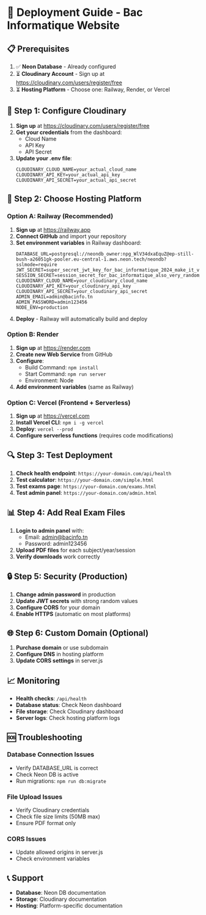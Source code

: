 # 🚀 Deployment Guide - Bac Informatique Website

## 📋 Prerequisites

1. ✅ **Neon Database** - Already configured
2. ⏳ **Cloudinary Account** - Sign up at https://cloudinary.com/users/register/free
3. ⏳ **Hosting Platform** - Choose one: Railway, Render, or Vercel

## 🔧 Step 1: Configure Cloudinary

1. **Sign up** at https://cloudinary.com/users/register/free
2. **Get your credentials** from the dashboard:
   - Cloud Name
   - API Key  
   - API Secret
3. **Update your .env file**:
   ```env
   CLOUDINARY_CLOUD_NAME=your_actual_cloud_name
   CLOUDINARY_API_KEY=your_actual_api_key
   CLOUDINARY_API_SECRET=your_actual_api_secret
   ```

## 🚀 Step 2: Choose Hosting Platform

### Option A: Railway (Recommended)

1. **Sign up** at https://railway.app
2. **Connect GitHub** and import your repository
3. **Set environment variables** in Railway dashboard:
   ```
   DATABASE_URL=postgresql://neondb_owner:npg_WlV34dxaEquZ@ep-still-bush-a26051gk-pooler.eu-central-1.aws.neon.tech/neondb?sslmode=require
   JWT_SECRET=super_secret_jwt_key_for_bac_informatique_2024_make_it_very_long_and_random
   SESSION_SECRET=session_secret_for_bac_informatique_also_very_random_and_secure
   CLOUDINARY_CLOUD_NAME=your_cloudinary_cloud_name
   CLOUDINARY_API_KEY=your_cloudinary_api_key
   CLOUDINARY_API_SECRET=your_cloudinary_api_secret
   ADMIN_EMAIL=admin@bacinfo.tn
   ADMIN_PASSWORD=admin123456
   NODE_ENV=production
   ```
4. **Deploy** - Railway will automatically build and deploy

### Option B: Render

1. **Sign up** at https://render.com
2. **Create new Web Service** from GitHub
3. **Configure**:
   - Build Command: `npm install`
   - Start Command: `npm run server`
   - Environment: Node
4. **Add environment variables** (same as Railway)

### Option C: Vercel (Frontend + Serverless)

1. **Sign up** at https://vercel.com
2. **Install Vercel CLI**: `npm i -g vercel`
3. **Deploy**: `vercel --prod`
4. **Configure serverless functions** (requires code modifications)

## 🔍 Step 3: Test Deployment

1. **Check health endpoint**: `https://your-domain.com/api/health`
2. **Test calculator**: `https://your-domain.com/simple.html`
3. **Test exams page**: `https://your-domain.com/exams.html`
4. **Test admin panel**: `https://your-domain.com/admin.html`

## 📊 Step 4: Add Real Exam Files

1. **Login to admin panel** with:
   - Email: admin@bacinfo.tn
   - Password: admin123456
2. **Upload PDF files** for each subject/year/session
3. **Verify downloads** work correctly

## 🔒 Step 5: Security (Production)

1. **Change admin password** in production
2. **Update JWT secrets** with strong random values
3. **Configure CORS** for your domain
4. **Enable HTTPS** (automatic on most platforms)

## 🌐 Step 6: Custom Domain (Optional)

1. **Purchase domain** or use subdomain
2. **Configure DNS** in hosting platform
3. **Update CORS settings** in server.js

## 📈 Monitoring

- **Health checks**: `/api/health`
- **Database status**: Check Neon dashboard
- **File storage**: Check Cloudinary dashboard
- **Server logs**: Check hosting platform logs

## 🆘 Troubleshooting

### Database Connection Issues
- Verify DATABASE_URL is correct
- Check Neon DB is active
- Run migrations: `npm run db:migrate`

### File Upload Issues  
- Verify Cloudinary credentials
- Check file size limits (50MB max)
- Ensure PDF format only

### CORS Issues
- Update allowed origins in server.js
- Check environment variables

## 📞 Support

- **Database**: Neon DB documentation
- **Storage**: Cloudinary documentation  
- **Hosting**: Platform-specific documentation
